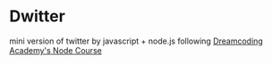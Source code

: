 # Dwitter
mini version of twitter by javascript + node.js
following [Dreamcoding Academy's Node Course](https://academy.dream-coding.com/courses/node)
